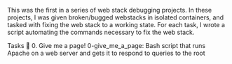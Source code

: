 This was the first in a series of web stack debugging projects. In these projects, I was given broken/bugged webstacks in isolated containers, and tasked with fixing the web stack to a working state. For each task, I wrote a script automating the commands necessary to fix the web stack.

Tasks 📃
0. Give me a page!
0-give_me_a_page: Bash script that runs Apache on a web server and gets it to respond to queries to the root